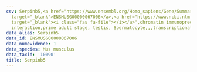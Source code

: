 ```yaml
---
csv: Serpinb5,<a href="https://www.ensembl.org/Homo_sapiens/Gene/Summary?db=core;g=ENSMUSG00000067006"
  target="_blank">ENSMUSG00000067006</a>,<a href="https://www.ncbi.nlm.nih.gov/pubmed/25450459"
  target="_blank"><i class="fas fa-file"></i></a>",chromatin immunoprecipitation assay,direct
  interaction,prime adult stage, testis, Spermatocyte,,,transcriptional regulation,
data_alias: Serpinb5
data_id: ENSMUSG00000067006
data_numevidence: 1
data_species: Mus musculus
data_taxid: '10090'
title: Serpinb5
---
```

